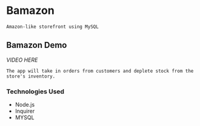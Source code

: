 # Bamazon

`Amazon-like storefront using MySQL`

## Bamazon Demo
*VIDEO HERE*

`The app will take in orders from customers and deplete stock from the store's inventory.`

### Technologies Used
- Node.js
- Inquirer
- MYSQL
